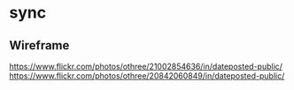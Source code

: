 # sync

## Wireframe

https://www.flickr.com/photos/othree/21002854636/in/dateposted-public/
https://www.flickr.com/photos/othree/20842060849/in/dateposted-public/
